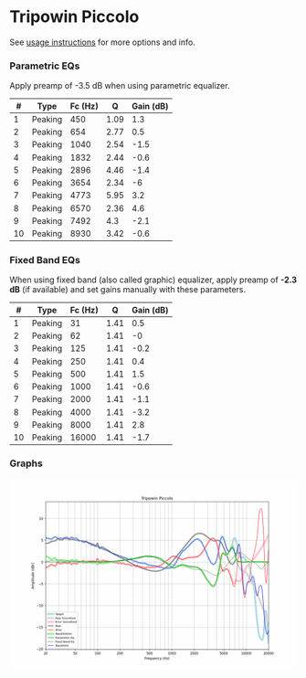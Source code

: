 # Tripowin Piccolo
See [usage instructions](https://github.com/jaakkopasanen/AutoEq#usage) for more options and info.

### Parametric EQs
Apply preamp of -3.5 dB when using parametric equalizer.

|   # | Type    |   Fc (Hz) |    Q |   Gain (dB) |
|-----|---------|-----------|------|-------------|
|   1 | Peaking |       450 | 1.09 |         1.3 |
|   2 | Peaking |       654 | 2.77 |         0.5 |
|   3 | Peaking |      1040 | 2.54 |        -1.5 |
|   4 | Peaking |      1832 | 2.44 |        -0.6 |
|   5 | Peaking |      2896 | 4.46 |        -1.4 |
|   6 | Peaking |      3654 | 2.34 |        -6   |
|   7 | Peaking |      4773 | 5.95 |         3.2 |
|   8 | Peaking |      6570 | 2.36 |         4.6 |
|   9 | Peaking |      7492 | 4.3  |        -2.1 |
|  10 | Peaking |      8930 | 3.42 |        -0.6 |

### Fixed Band EQs
When using fixed band (also called graphic) equalizer, apply preamp of **-2.3 dB** (if available) and set gains manually with these parameters.

|   # | Type    |   Fc (Hz) |    Q |   Gain (dB) |
|-----|---------|-----------|------|-------------|
|   1 | Peaking |        31 | 1.41 |         0.5 |
|   2 | Peaking |        62 | 1.41 |        -0   |
|   3 | Peaking |       125 | 1.41 |        -0.2 |
|   4 | Peaking |       250 | 1.41 |         0.4 |
|   5 | Peaking |       500 | 1.41 |         1.5 |
|   6 | Peaking |      1000 | 1.41 |        -0.6 |
|   7 | Peaking |      2000 | 1.41 |        -1.1 |
|   8 | Peaking |      4000 | 1.41 |        -3.2 |
|   9 | Peaking |      8000 | 1.41 |         2.8 |
|  10 | Peaking |     16000 | 1.41 |        -1.7 |

### Graphs
![](./Tripowin%20Piccolo.png)
